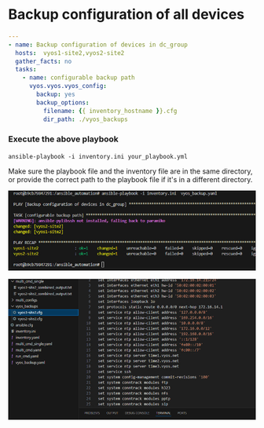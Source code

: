 # Backup configuration of all devices


```yaml
---
- name: Backup configuration of devices in dc_group
  hosts:  vyos1-site2,vyos2-site2
  gather_facts: no
  tasks:
    - name: configurable backup path
      vyos.vyos.vyos_config:
        backup: yes
        backup_options:
          filename: {{ inventory_hostname }}.cfg
          dir_path: ./vyos_backups

```

### Execute the above playbook

```
ansible-playbook -i inventory.ini your_playbook.yml
```

Make sure the playbook file and the inventory file are in the same directory, or provide the correct path to the playbook file if it's in a different directory.

![alt text](image-33.png)

![alt text](image-34.png)